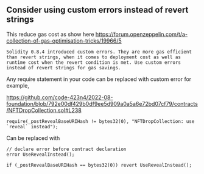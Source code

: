 ## Consider using custom errors instead of revert strings

This reduce gas cost as show here https://forum.openzeppelin.com/t/a-collection-of-gas-optimisation-tricks/19966/5

`Solidity 0.8.4 introduced custom errors. They are more gas efficient than revert strings, when it comes to deployment cost as well as runtime cost when the revert condition is met. Use custom errors instead of revert strings for gas savings.`

Any require statement in your code can be replaced with custom error for example,

https://github.com/code-423n4/2022-08-foundation/blob/792e00df429b0df9ee5d909a0a5a6e72bd07cf79/contracts/NFTDropCollection.sol#L238

```
require(_postRevealBaseURIHash != bytes32(0), "NFTDropCollection: use `reveal` instead");
```

Can be replaced with

```
// declare error before contract declaration
error UseRevealInstead();

if (_postRevealBaseURIHash == bytes32(0)) revert UseRevealInstead();
```